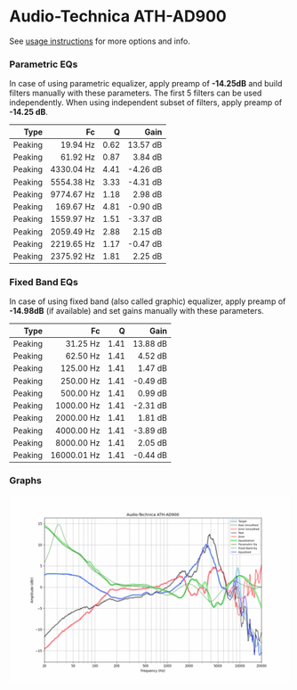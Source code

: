 # Audio-Technica ATH-AD900
See [usage instructions](https://github.com/jaakkopasanen/AutoEq#usage) for more options and info.

### Parametric EQs
In case of using parametric equalizer, apply preamp of **-14.25dB** and build filters manually
with these parameters. The first 5 filters can be used independently.
When using independent subset of filters, apply preamp of **-14.25 dB**.

| Type    | Fc         |    Q | Gain     |
|--------:|-----------:|-----:|---------:|
| Peaking | 19.94 Hz   | 0.62 | 13.57 dB |
| Peaking | 61.92 Hz   | 0.87 | 3.84 dB  |
| Peaking | 4330.04 Hz | 4.41 | -4.26 dB |
| Peaking | 5554.38 Hz | 3.33 | -4.31 dB |
| Peaking | 9774.67 Hz | 1.18 | 2.98 dB  |
| Peaking | 169.67 Hz  | 4.81 | -0.90 dB |
| Peaking | 1559.97 Hz | 1.51 | -3.37 dB |
| Peaking | 2059.49 Hz | 2.88 | 2.15 dB  |
| Peaking | 2219.65 Hz | 1.17 | -0.47 dB |
| Peaking | 2375.92 Hz | 1.81 | 2.25 dB  |

### Fixed Band EQs
In case of using fixed band (also called graphic) equalizer, apply preamp of **-14.98dB**
(if available) and set gains manually with these parameters.

| Type    | Fc          |    Q | Gain     |
|--------:|------------:|-----:|---------:|
| Peaking | 31.25 Hz    | 1.41 | 13.88 dB |
| Peaking | 62.50 Hz    | 1.41 | 4.52 dB  |
| Peaking | 125.00 Hz   | 1.41 | 1.47 dB  |
| Peaking | 250.00 Hz   | 1.41 | -0.49 dB |
| Peaking | 500.00 Hz   | 1.41 | 0.99 dB  |
| Peaking | 1000.00 Hz  | 1.41 | -2.31 dB |
| Peaking | 2000.00 Hz  | 1.41 | 1.81 dB  |
| Peaking | 4000.00 Hz  | 1.41 | -3.89 dB |
| Peaking | 8000.00 Hz  | 1.41 | 2.05 dB  |
| Peaking | 16000.01 Hz | 1.41 | -0.44 dB |

### Graphs
![](./Audio-Technica%20ATH-AD900.png)